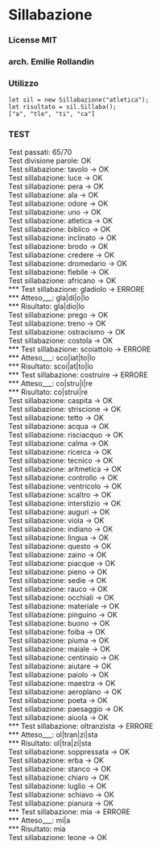 
# Sillabazione

### License MIT

### arch. Emilie Rollandin

### Utilizzo

    let sil = new Sillabazione("atletica");
    let risultato = sil.Sillaba();
    ["a", "tle", "ti", "ca"]

### TEST

Test passati: 65/70  
Test divisione parole: OK  
Test sillabazione: tavolo -> OK  
Test sillabazione: luce -> OK  
Test sillabazione: pera -> OK  
Test sillabazione: ala -> OK  
Test sillabazione: odore -> OK  
Test sillabazione: uno -> OK  
Test sillabazione: atletica -> OK  
Test sillabazione: biblico -> OK  
Test sillabazione: inclinato -> OK  
Test sillabazione: brodo -> OK  
Test sillabazione: credere -> OK  
Test sillabazione: dromedario -> OK  
Test sillabazione: flebile -> OK  
Test sillabazione: africano -> OK  
*** Test sillabazione: gladiolo -> ERRORE  
*** Atteso___: gla|di|o|lo  
*** Risultato: gla|dio|lo  
Test sillabazione: prego -> OK  
Test sillabazione: treno -> OK  
Test sillabazione: ostracismo -> OK  
Test sillabazione: costola -> OK  
*** Test sillabazione: scoiattolo -> ERRORE  
*** Atteso___: sco|iat|to|lo  
*** Risultato: scoi|at|to|lo  
*** Test sillabazione: costruire -> ERRORE  
*** Atteso___: co|stru|i|re  
*** Risultato: co|strui|re  
Test sillabazione: caspita -> OK  
Test sillabazione: striscione -> OK  
Test sillabazione: tetto -> OK  
Test sillabazione: acqua -> OK  
Test sillabazione: risciacquo -> OK  
Test sillabazione: calma -> OK  
Test sillabazione: ricerca -> OK  
Test sillabazione: tecnico -> OK  
Test sillabazione: aritmetica -> OK  
Test sillabazione: controllo -> OK  
Test sillabazione: ventricolo -> OK  
Test sillabazione: scaltro -> OK  
Test sillabazione: interstizio -> OK  
Test sillabazione: auguri -> OK  
Test sillabazione: viola -> OK  
Test sillabazione: indiano -> OK  
Test sillabazione: lingua -> OK  
Test sillabazione: questo -> OK  
Test sillabazione: zaino -> OK  
Test sillabazione: piacque -> OK  
Test sillabazione: pieno -> OK  
Test sillabazione: sedie -> OK  
Test sillabazione: rauco -> OK  
Test sillabazione: occhiali -> OK  
Test sillabazione: materiale -> OK  
Test sillabazione: pinguino -> OK  
Test sillabazione: buono -> OK  
Test sillabazione: foiba -> OK  
Test sillabazione: piuma -> OK  
Test sillabazione: maiale -> OK  
Test sillabazione: centinaio -> OK  
Test sillabazione: aiutare -> OK  
Test sillabazione: paiolo -> OK  
Test sillabazione: maestra -> OK  
Test sillabazione: aeroplano -> OK  
Test sillabazione: poeta -> OK  
Test sillabazione: paesaggio -> OK  
Test sillabazione: aiuola -> OK  
*** Test sillabazione: oltranzista -> ERRORE  
*** Atteso___: ol|tran|zi|sta  
*** Risultato: ol|tra|zi|sta  
Test sillabazione: soppressata -> OK  
Test sillabazione: erba -> OK  
Test sillabazione: stanco -> OK  
Test sillabazione: chiaro -> OK  
Test sillabazione: luglio -> OK  
Test sillabazione: schiavo -> OK  
Test sillabazione: pianura -> OK  
*** Test sillabazione: mia -> ERRORE  
*** Atteso___: mi|a  
*** Risultato: mia  
Test sillabazione: leone -> OK  